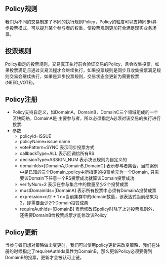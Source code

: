 ## **Policy规则**
我们为不同的交易制定了不同的执行规则Policy，Policy的粒度可以支持同步/异步投票模式，可以提升某个参与者的权重，使投票规则更加符合满足现实业务场景。



## **投票规则**
Policy指定的投票规则，交易真正执行前会验证交易的Policy，且会收集投票，如果投票满足且通过交易流程才会继续执行，如果投票规则是同步且收集投票满足规则交易会继续执行，如果是异步投票规则，交易状态会更新为需要投票(NEED_VOTE)。



## **Policy注册**
+ Policy支持自定义，如DomainA，DomainB，DomainC三个领域组成的一个区块网络，DomainA是
主要参与者，所以必须指定A必须对该交易的执行进行投票.
+ 参数
    + policyId=ISSUE
    + policyName=issue name
    + votePattern=SYNC  表示同步投票方式
    + callbackType=ALL   表示回调给所有RS
    + decisionType=ASSIGN_NUM  表示决议规则为自定义的
    + domainIds=[DomainA,DomainB,DomainC] 表示参与者集合，当前案例中是已知的三个Domain,:policy中所指定的投票单元为一个Domain,
    只需要该Domain下任意一个RS投票成功就算该Domain投票成功
    + verifyNum=2 表示在参与集合中的数量至少2个投赞成票
    + mustDomainIds=[DomainA]   表示所有投票中必须有DomainA投赞成票
    + expression=n/2 + 1   n=当前集群中的domain数量，该表达式当前结果为2，即需要至少2个Domain投赞成票
    + requireAuthIds=[DomainB] 表示修改该policy时除了上述投票规则外，还需要DomainB给投赞成票才能修改该Policy
    
    
## **Policy更新**
当参与者们想对策略做出变更时，我们可以使用policy更新来改变策略，我们在注册的时候指定了requireAuthIds属性为DomainB，那么更新Policy必须要得到DomainB的投票，更新才会被认可上链。